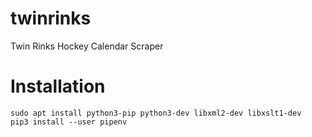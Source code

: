 # twinrinks
Twin Rinks Hockey Calendar Scraper

# Installation
```
sudo apt install python3-pip python3-dev libxml2-dev libxslt1-dev
pip3 install --user pipenv
```
